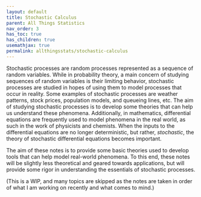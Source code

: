 ```yaml
---
layout: default
title: Stochastic Calculus
parent: All Things Statistics
nav_order: 3
has_toc: true
has_children: true
usemathjax: true
permalink: allthingsstats/stochastic-calculus
---
```


Stochastic processes are random processes represented as a sequence of random variables. While in probability theory, a main concern of studying sequences of random variables is their limiting behavior, stochastic processes are studied in hopes of using them to model processes that occur in reality. Some examples of stochastic processes are weather patterns, stock prices, population models, and queueing lines, etc. The aim of studying stochastic processes is to develop some theories that can help us understand these phenomena. Additionally, in mathematics, differential equations are frequently used to model phenomena in the real world, as such in the work of physicists and chemists. When the inputs to the differential equations are no longer deterministic, but rather, *stochastic*, the theory of stochastic differential equations becomes important. 

The aim of these notes is to provide some basic theories used to develop tools that can help model real-world phenomena. To this end, these notes will be slightly less theoretical and geared towards applications, but will provide some rigor in understanding the essentials of stochastic processes.

(This is a WIP, and many topics are skipped as the notes are taken in order of what I am working on recently and what comes to mind.)

